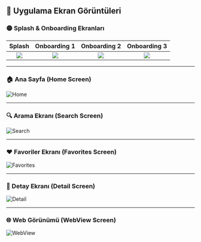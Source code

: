## 📱 Uygulama Ekran Görüntüleri

### 🟡 Splash & Onboarding Ekranları

| Splash | Onboarding 1 | Onboarding 2 | Onboarding 3 |
|:--:|:--:|:--:|:--:|
| ![](screenshots/splashscreen.png) | ![](screenshots/onboarding1.png) | ![](screenshots/onboarding2.png) | ![](screenshots/onboarding3.png) |

---

### 🏠 Ana Sayfa (Home Screen)
![Home](screenshots/homepage.png)

---

### 🔍 Arama Ekranı (Search Screen)
![Search](screenshots/searchscreen.png)

---

### ❤️ Favoriler Ekranı (Favorites Screen)
![Favorites](screenshots/favoritesscreen.png)

---

### 📄 Detay Ekranı (Detail Screen)
![Detail](screenshots/detailscreen.png)

---

### 🌐 Web Görünümü (WebView Screen)
![WebView](screenshots/webviewscreen.png)
